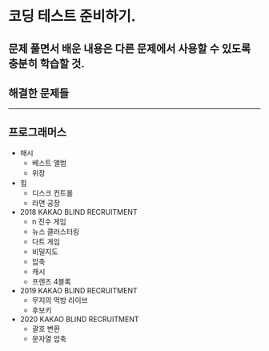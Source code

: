 # 코딩 테스트 준비하기. 
## 문제 풀면서 배운 내용은 다른 문제에서 사용할 수 있도록 충분히 학습할 것.  

## 해결한 문제들
---
## 프로그래머스
+ 해시
  + 베스트 앨범
  + 위장  
+ 힙
  + 디스크 컨트롤
  + 라면 공장  
+ 2018 KAKAO BLIND RECRUITMENT
  + n 진수 게임
  + 뉴스 클러스터링
  + 다트 게임
  + 비밀지도
  + 압축
  + 캐시
  + 프렌즈 4블록
+ 2019 KAKAO BLIND RECRUITMENT
  + 무지의 먹방 라이브
  + 후보키
+ 2020 KAKAO BLIND RECRUITMENT
  + 괄호 변환
  + 문자열 압축
